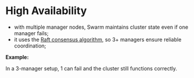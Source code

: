 # High Availability

- with multiple manager nodes, Swarm maintains cluster state even if one manager fails;
- it uses the [Raft consensus algorithm](../../type/manager/responsibility/raft-consensus/intro/intro.md), so 3+ managers ensure reliable coordination;

**Example:**

In a 3-manager setup, 1 can fail and the cluster still functions correctly.

